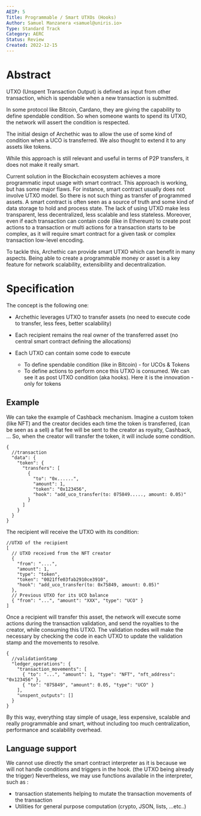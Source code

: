 ```yaml
---
AEIP: 5
Title: Programmable / Smart UTXOs (Hooks)
Author: Samuel Manzanera <samuel@uniris.io>
Type: Standard Track
Category: AERC
Status: Review
Created: 2022-12-15
---
```


# Abstract

UTXO (Unspent Transaction Output) is defined as input from other transaction, which is spendable when a new transaction is submitted.

In some protocol like Bitcoin, Cardano, they are giving the capability to define spendable condition. So when someone wants to spend its UTXO, the network will assert the condition is respected.

The initial design of Archethic was to allow the use of some kind of condition when a UCO is transferred.
We also thought to extend it to any assets like tokens.

While this approach is still relevant and useful in terms of P2P transfers, it does not make it really smart.

Current solution in the Blockchain ecosystem achieves a more programmatic input usage with smart contract.
This approach is working, but has some major flaws.
For instance, smart contract usually does not involve UTXO model. So there is not such thing as transfer of programmed assets. A smart contract is often seen as a source of truth and some kind of data storage to hold and process state.
The lack of using UTXO make less transparent, less decentralized, less scalable and less stateless.
Moreover, even if each transaction can contain code (like in Ethereum) to create post actions to a transaction or multi actions for a transaction starts to be complex, as it will require smart contract for a given task or complex transaction low-level encoding.

To tackle this, Archethic can provide smart UTXO which can benefit in many aspects.
Being able to create a programmable money or asset is a key feature for network scalability, extensibility and decentralization.

# Specification

The concept is the following one:

- Archethic leverages UTXO to transfer assets (no need to execute code to transfer, less fees, better scalability)
- Each recipient remains the real owner of the transferred asset (no central smart contract defining the allocations)
- Each UTXO can contain some code to execute

  - To define spendable condition (like in Bitcoin) - for UCOs & Tokens
  - To define actions to perform once this UTXO is consumed. We can see it as post UTXO condition (aka hooks). Here it is the innovation - only for tokens

## Example

We can take the example of Cashback mechanism. Imagine a custom token (like NFT) and the creator decides each time the token is transferred, (can be seen as a sell) a flat fee will be sent to the creator as royalty, Cashback, …
So, when the creator will transfer the token, it will include some condition.

```jsonc
{
  //transaction
  "data": {
    "token": {
      "transfers": [
        {
          "to": "0x......",
          "amount": 1,
          "token": "0x123456",
          "hook": "add_uco_transfer(to: 075849....., amount: 0.05)"
        }
      ]
    }
  }
}
```

The recipient will receive the UTXO with its condition:

```jsonc
//UTXO of the recipient
[
  // UTXO received from the NFT creator
  {
    "from": "....",
    "amount": 1,
    "type": "token",
    "token": "0021ffe03fab2910ce3910",
    "hook": "add_uco_transfer(to: 0x75849, amount: 0.05)"
  },
  // Previous UTXO for its UCO balance
  { "from": "...", "amount": "XXX", "type": "UCO" }
]
```

Once a recipient will transfer this asset, the network will execute some actions during the transaction validation, and send the royalties to the creator, while consuming this UTXO. The validation nodes will make the necessary by checking the code in each UTXO to update the validation stamp and the movements to resolve.

```jsonc
{
  //validationStamp
  "ledger_operations": {
    "transaction_movements": [
      { "to": "...", "amount": 1, "type": "NFT", "nft_address": "0x123456" },
      { "to": "075849", "amount": 0.05, "type": "UCO" }
    ],
    "unspent_outputs": []
  }
}
```

By this way, everything stay simple of usage, less expensive, scalable and really programmable and smart, without including too much centralization, performance and scalability overhead.

## Language support

We cannot use directly the smart contract interpreter as it is because we will not handle conditions and triggers in the hook. (the UTXO being already the trigger)
Nevertheless, we may use functions available in the interpreter, such as :

- transaction statements helping to mutate the transaction movements of the transaction
- Utilities for general purpose computation (crypto, JSON, lists, ...etc..)
